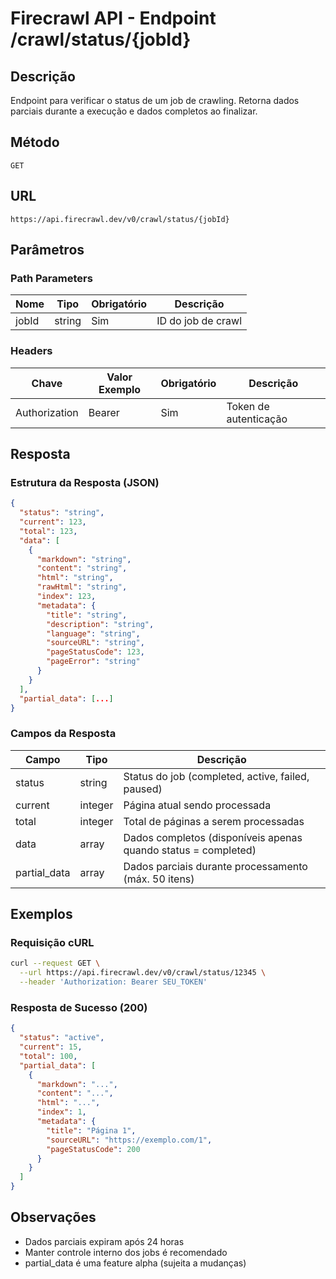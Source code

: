 # Firecrawl API - Endpoint /crawl/status/{jobId}

## Descrição
Endpoint para verificar o status de um job de crawling. Retorna dados parciais durante a execução e dados completos ao finalizar.

## Método
`GET`

## URL
`https://api.firecrawl.dev/v0/crawl/status/{jobId}`

## Parâmetros

### Path Parameters
| Nome   | Tipo   | Obrigatório | Descrição          |
|--------|--------|-------------|--------------------|
| jobId  | string | Sim         | ID do job de crawl |

### Headers
| Chave          | Valor Exemplo        | Obrigatório | Descrição          |
|----------------|----------------------|-------------|--------------------|
| Authorization  | Bearer <token> | Sim         | Token de autenticação |

## Resposta

### Estrutura da Resposta (JSON)
```json
{
  "status": "string",
  "current": 123,
  "total": 123,
  "data": [
    {
      "markdown": "string",
      "content": "string",
      "html": "string",
      "rawHtml": "string",
      "index": 123,
      "metadata": {
        "title": "string",
        "description": "string",
        "language": "string",
        "sourceURL": "string",
        "pageStatusCode": 123,
        "pageError": "string"
      }
    }
  ],
  "partial_data": [...]
}
```

### Campos da Resposta
| Campo         | Tipo     | Descrição                                                                 |
|---------------|----------|---------------------------------------------------------------------------|
| status        | string   | Status do job (completed, active, failed, paused)                        |
| current       | integer  | Página atual sendo processada                                            |
| total         | integer  | Total de páginas a serem processadas                                     |
| data          | array    | Dados completos (disponíveis apenas quando status = completed)           |
| partial_data  | array    | Dados parciais durante processamento (máx. 50 itens)                     |

## Exemplos

### Requisição cURL
```bash
curl --request GET \
  --url https://api.firecrawl.dev/v0/crawl/status/12345 \
  --header 'Authorization: Bearer SEU_TOKEN'
```

### Resposta de Sucesso (200)
```json
{
  "status": "active",
  "current": 15,
  "total": 100,
  "partial_data": [
    {
      "markdown": "...",
      "content": "...",
      "html": "...",
      "index": 1,
      "metadata": {
        "title": "Página 1",
        "sourceURL": "https://exemplo.com/1",
        "pageStatusCode": 200
      }
    }
  ]
}
```

## Observações
- Dados parciais expiram após 24 horas
- Manter controle interno dos jobs é recomendado
- partial_data é uma feature alpha (sujeita a mudanças)